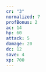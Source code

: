 ```yaml
---
cr: "3"
normalized: 7
profBonus: 2
ac: 14
hp: 60
attack: 5
damage: 20
dc: 12
save: 4
xp: 700
---
```

